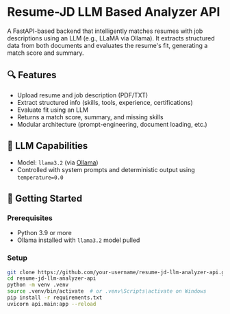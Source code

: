 # Resume-JD LLM Based Analyzer API

A FastAPI-based backend that intelligently matches resumes with job descriptions using an LLM (e.g., LLaMA via Ollama). It extracts structured data from both documents and evaluates the resume's fit, generating a match score and summary.

## 🔍 Features

- Upload resume and job description (PDF/TXT)
- Extract structured info (skills, tools, experience, certifications)
- Evaluate fit using an LLM
- Returns a match score, summary, and missing skills
- Modular architecture (prompt-engineering, document loading, etc.)

## 🧠 LLM Capabilities

- Model: `llama3.2` (via [Ollama](https://ollama.com/))
- Controlled with system prompts and deterministic output using `temperature=0.0`

## 🚀 Getting Started

### Prerequisites

- Python 3.9 or more
- Ollama installed with `llama3.2` model pulled

### Setup

```bash
git clone https://github.com/your-username/resume-jd-llm-analyzer-api.git
cd resume-jd-llm-analyzer-api
python -m venv .venv
source .venv/bin/activate  # or .venv\Scripts\activate on Windows
pip install -r requirements.txt
uvicorn api.main:app --reload
